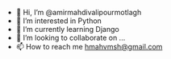 - 👋 Hi, I’m @amirmahdivalipourmotlagh
- 👀 I’m interested in Python
- 🌱 I’m currently learning Django
- 💞️ I’m looking to collaborate on ...
- 📫 How to reach me hmahvmsh@gmail.com

<!---
amirmahdivalipourmotlagh/amirmahdivalipourmotlagh is a ✨ special ✨ repository because its `README.md` (this file) appears on your GitHub profile.
You can click the Preview link to take a look at your changes.
--->
